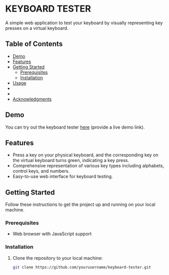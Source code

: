 # KEYBOARD TESTER

A simple web application to test your keyboard by visually representing key presses on a virtual keyboard.

## Table of Contents

- [Demo](#demo)
- [Features](#features)
- [Getting Started](#getting-started)
  - [Prerequisites](#prerequisites)
  - [Installation](#installation)
- [Usage](#usage)
- [](#contributing)
-
- [Acknowledgments](#acknowledgments)

## Demo

You can try out the keyboard tester [here](#) (provide a live demo link).

## Features

- Press a key on your physical keyboard, and the corresponding key on the virtual keyboard turns green, indicating a key press.
- Comprehensive representation of various key types including alphabets, control keys, and numbers.
- Easy-to-use web interface for keyboard testing.

## Getting Started

Follow these instructions to get the project up and running on your local machine.

### Prerequisites

- Web browser with JavaScript support

### Installation

1. Clone the repository to your local machine:

   ```bash
   git clone https://github.com/yourusername/keyboard-tester.git
